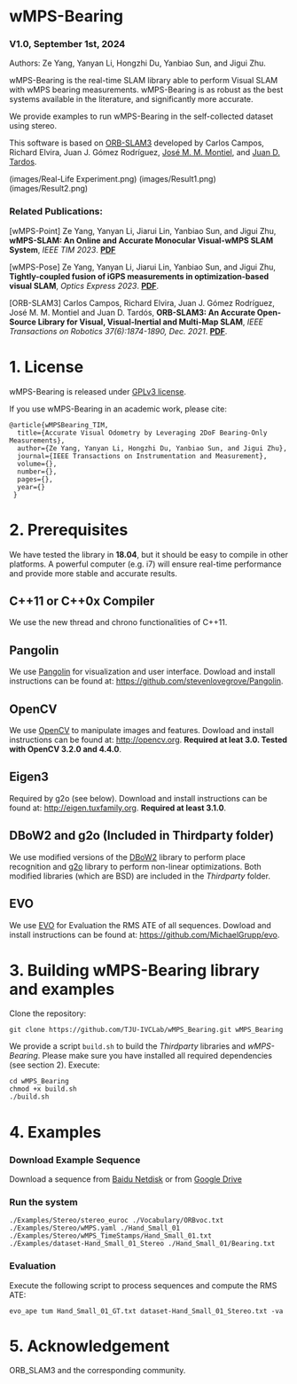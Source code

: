# wMPS-Bearing

### V1.0, September 1st, 2024
Authors: Ze Yang, Yanyan Li, Hongzhi Du, Yanbiao Sun, and Jigui Zhu.

wMPS-Bearing is the real-time SLAM library able to perform Visual SLAM with wMPS bearing measurements. wMPS-Bearing is as robust as the best systems available in the literature, and significantly more accurate. 

We provide examples to run wMPS-Bearing in the self-collected dataset using stereo.

This software is based on [ORB-SLAM3](https://github.com/UZ-SLAMLab/ORB_SLAM3) developed by Carlos Campos, Richard Elvira, Juan J. Gómez Rodríguez, [José M. M. Montiel](https://webdiis.unizar.es/~josemari/), and [Juan D. Tardos](https://webdiis.unizar.es/~jdtardos/).

(images/Real-Life Experiment.png)
(images/Result1.png)
(images/Result2.png)

### Related Publications:

[wMPS-Point] Ze Yang, Yanyan Li, Jiarui Lin, Yanbiao Sun, and Jigui Zhu, **wMPS-SLAM: An Online and Accurate Monocular Visual-wMPS SLAM System**, *IEEE TIM 2023*. **[PDF](https://ieeexplore.ieee.org/stamp/stamp.jsp?tp=&arnumber=10304161)**

[wMPS-Pose] Ze Yang, Yanyan Li, Jiarui Lin, Yanbiao Sun, and Jigui Zhu, **Tightly-coupled fusion of iGPS measurements in optimization-based visual SLAM**, *Optics Express 2023*. **[PDF](https://opg.optica.org/directpdfaccess/1d1e91cd-e7d3-435b-8d2dcab762f75ced_525790/oe-31-4-5910.pdf?da=1&id=525790&seq=0&mobile=no)**.

[ORB-SLAM3] Carlos Campos, Richard Elvira, Juan J. Gómez Rodríguez, José M. M. Montiel and Juan D. Tardós, **ORB-SLAM3: An Accurate Open-Source Library for Visual, Visual-Inertial and Multi-Map SLAM**, *IEEE Transactions on Robotics 37(6):1874-1890, Dec. 2021*. **[PDF](https://ieeexplore.ieee.org/stamp/stamp.jsp?tp=&arnumber=9440682)**.

# 1. License

wMPS-Bearing is released under [GPLv3 license](https://github.com/TJU-IVCLab/wMPS_Bearing/LICENSE).

If you use wMPS-Bearing in an academic work, please cite:
  
    @article{wMPSBearing_TIM,
      title={Accurate Visual Odometry by Leveraging 2DoF Bearing-Only Measurements},
      author={Ze Yang, Yanyan Li, Hongzhi Du, Yanbiao Sun, and Jigui Zhu},
      journal={IEEE Transactions on Instrumentation and Measurement}, 
      volume={},
      number={},
      pages={},
      year={}
     }

# 2. Prerequisites
We have tested the library in **18.04**, but it should be easy to compile in other platforms. A powerful computer (e.g. i7) will ensure real-time performance and provide more stable and accurate results.

## C++11 or C++0x Compiler
We use the new thread and chrono functionalities of C++11.

## Pangolin
We use [Pangolin](https://github.com/stevenlovegrove/Pangolin) for visualization and user interface. Dowload and install instructions can be found at: https://github.com/stevenlovegrove/Pangolin.

## OpenCV
We use [OpenCV](http://opencv.org) to manipulate images and features. Dowload and install instructions can be found at: http://opencv.org. **Required at leat 3.0. Tested with OpenCV 3.2.0 and 4.4.0**.

## Eigen3
Required by g2o (see below). Download and install instructions can be found at: http://eigen.tuxfamily.org. **Required at least 3.1.0**.

## DBoW2 and g2o (Included in Thirdparty folder)
We use modified versions of the [DBoW2](https://github.com/dorian3d/DBoW2) library to perform place recognition and [g2o](https://github.com/RainerKuemmerle/g2o) library to perform non-linear optimizations. Both modified libraries (which are BSD) are included in the *Thirdparty* folder.

## EVO
We use [EVO](https://github.com/MichaelGrupp/evo) for Evaluation the RMS ATE of all sequences. Dowload and install instructions can be found at: https://github.com/MichaelGrupp/evo.

# 3. Building wMPS-Bearing library and examples

Clone the repository:
```
git clone https://github.com/TJU-IVCLab/wMPS_Bearing.git wMPS_Bearing
```

We provide a script `build.sh` to build the *Thirdparty* libraries and *wMPS-Bearing*. Please make sure you have installed all required dependencies (see section 2). Execute:
```
cd wMPS_Bearing
chmod +x build.sh
./build.sh
```

# 4. Examples
### Download Example Sequence
Download a sequence from [Baidu Netdisk](https://pan.baidu.com/s/1BHCsJeX9bO_MDczM-tWPjw?pwd=72kk) or from [Google Drive](https://drive.google.com/file/d/1UjvJaJpDwB95ZEsRQqtdCw6hetwTYd_W/view?usp=drive_link)

### Run the system

```
./Examples/Stereo/stereo_euroc ./Vocabulary/ORBvoc.txt ./Examples/Stereo/wMPS.yaml ./Hand_Small_01 ./Examples/Stereo/wMPS_TimeStamps/Hand_Small_01.txt ./Examples/dataset-Hand_Small_01_Stereo ./Hand_Small_01/Bearing.txt
```

### Evaluation
Execute the following script to process sequences and compute the RMS ATE:

```
evo_ape tum Hand_Small_01_GT.txt dataset-Hand_Small_01_Stereo.txt -va
```

# 5. Acknowledgement
ORB_SLAM3 and the corresponding community.
